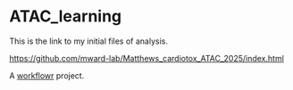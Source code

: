 # ATAC_learning

This is the link to my initial files of analysis.

https://github.com/mward-lab/Matthews_cardiotox_ATAC_2025/index.html



A [workflowr][] project.

[workflowr]: https://github.com/workflowr/workflowr

